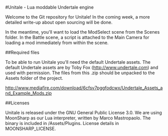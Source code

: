 #Unitale - Lua moddable Undertale engine

Welcome to the Git repository for Unitale! In the coming week, a more detailed write-up about open sourcing will be done.

In the meantime, you'll want to load the ModSelect scene from the Scenes folder. In the Battle scene, a script is attached to the Main Camera for loading a mod immediately from within the scene.

##Required files

To be able to run Unitale you'll need the default Undertale assets. The default Undertale assets are by Toby Fox (http://www.undertale.com) and used with permission.
The files from this .zip should be unpacked to the Assets folder of the project.

http://www.mediafire.com/download/6cfsv7pggfodcwx/Undertale_Assets_and_Example_Mods.zip

##Licenses

Unitale is released under the GNU General Public License 3.0.
We are using MoonSharp as our Lua interpreter, written by Marco Mastropaolo. The binary is included in /Assets/Plugins. License details in MOONSHARP_LICENSE.